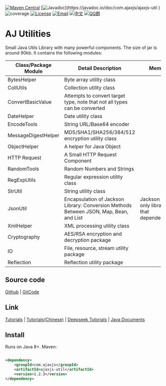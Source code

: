 [![Maven Central](https://img.shields.io/maven-central/v/com.ajaxjs/ajaxjs-util?label=Latest%20Release)](https://central.sonatype.com/artifact/com.ajaxjs/ajaxjs-util)
[![Javadoc](https://img.shields.io/badge/javadoc-1.2.0-brightgreen.svg?)](https://javadoc.io/doc/com.ajaxjs/ajaxjs-util )
![coverage](https://img.shields.io/badge/coverage-80%25-yellowgreen.svg?maxAge=2592000)
[![License](https://img.shields.io/badge/license-Apache--2.0-green.svg?longCache=true&style=flat)](http://www.apache.org/licenses/LICENSE-2.0.txt)
[![Email](https://img.shields.io/badge/Contact--me-Email-orange.svg)](mailto:frank@ajaxjs.com)
[![中文](https://img.shields.io/badge/lang-中文-red)](./README.zh-CN.md)
[![QQ群](https://framework.ajaxjs.com/static/qq.svg)](https://shang.qq.com/wpa/qunwpa?idkey=3877893a4ed3a5f0be01e809e7ac120e346102bd550deb6692239bb42de38e22)

# AJ Utilities

Small Java Utils Library with many powerful components. The size of jar is around 90kb. It contains the following modules:

| Class/Package Module | Detail Description                                                                     | Memo                                      |
|----------------------|----------------------------------------------------------------------------------------|-------------------------------------------|
| BytesHelper          | Byte array utility class                                                               |                                           |
| CollUtils            | Collection utility class                                                               |                                           |
| ConvertBasicValue    | Attempts to convert target type, note that not all types can be converted              |                                           |
| DateHelper           | Date utility class                                                                     |                                           |
| EncodeTools          | String URL/Base64 encoder                                                              |                                           |
| MessageDigestHelper  | MD5/SHA1/SHA256/384/512 encryption utility class                                       |                                           |
| ObjectHelper         | A helper for Java Object                                                               |                                           |
| HTTP Request         | A Small HTTP Request Component                                                         |                                           |
| RandomTools          | Random Numbers and Strings                                                             |                                           |
| RegExpUtils          | Regular expression utility class                                                       |                                           |
| StrUtil              | String utility class                                                                   |                                           |
| JsonUtil             | Encapsulation of Jackson Library: Conversion Methods Between JSON, Map, Bean, and List | Jackson is only library that dependencies |
| XmlHelper            | XML processing utility class                                                           |                                           |
| Cryptography         | AES/RSA encryption and decryption package                                              |                                           |
| IO                   | File, resource, stream utility package                                                 |                                           |
| Reflection           | Reflection utility package                                                             |                                           |

## Source code

[Github](https://github.com/lightweight-component/aj-util) | [GitCode](https://gitcode.com/lightweight-component/aj-util)

## Link

[Tutorials](https://framework.ajaxjs.com/aj-util/) | [Tutorials(Chinese)](https://framework.ajaxjs.com/aj-util/cn/) | [Deepseek Tutorials](https://deepwiki.com/lightweight-component/aj-util) | [Java Documents](https://javadoc.io/doc/com.ajaxjs/ajaxjs-util)

## Install

Runs on Java 8+. Maven:

```xml

<dependency>
    <groupId>com.ajaxjs</groupId>
    <artifactId>ajaxjs-util</artifactId>
    <version>1.2.3</version>
</dependency>
```